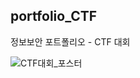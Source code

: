 ## portfolio_CTF
정보보안 포트폴리오 - CTF 대회


![CTF대회_포스터](https://github.com/user-attachments/assets/ca461fc6-922c-486b-b0a0-caf3afce9dc9)
